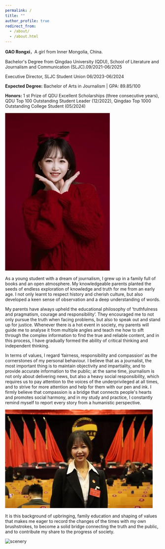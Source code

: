 ```yaml
---
permalink: /
title: ""
author_profile: true
redirect_from: 
  - /about/
  - /about.html
---
```


**GAO Rongxi**，A girl from Inner Mongolia, China. 

Bachelor's Degree from Qingdao University (QDU), School of Literature and Journalism and Communication (SLJC).09/2021-06/2025 

Executive Director, SLJC Student Union 06/2023-06/2024

**Expected Degree:** Bachelor of Arts in Journalism \| GPA: 89.85/100 

**Honors:** 1 st Prize of QDU Excellent Scholarships (three consecutive years), QDU Top 100 Outstanding Student Leader (12/2022), Qingdao Top 1000 Outstanding College Student (05/2024)

![photograph](../images/photograph.jpg)

As a young student with a dream of journalism, I grew up in a family full of books and an open atmosphere. My knowledgeable parents planted the seeds of endless exploration of knowledge and truth for me from an early age. I not only learnt to respect history and cherish culture, but also developed a keen sense of observation and a deep understanding of words.

 

My parents have always upheld the educational philosophy of ‘truthfulness and pragmatism, courage and responsibility’. They encouraged me to not only pursue the truth when facing problems, but also to speak out and stand up for justice. Whenever there is a hot event in society, my parents will guide me to analyse it from multiple angles and teach me how to sift through the complex information to find the true and reliable content, and in this process, I have gradually formed the ability of critical thinking and independent thinking.



In terms of values, I regard ‘fairness, responsibility and compassion’ as the cornerstones of my personal behaviour. I believe that as a journalist, the most important thing is to maintain objectivity and impartiality, and to provide accurate information to the public; at the same time, journalism is not only about delivering news, but also a heavy social responsibility, which requires us to pay attention to the voices of the underprivileged at all times, and to strive for more attention and help for them with our pen and ink. I firmly believe that compassion is a bridge that connects people's hearts and promotes social harmony, and in my study and practice, I constantly remind myself to report every story from a humanistic perspective.

![meeting](../images/meeting.jpg)

It is this background of upbringing, family education and shaping of values that makes me eager to record the changes of the times with my own brushstrokes, to become a solid bridge connecting the truth and the public, and to contribute my share to the progress of society.

![scenery](../images/scenery.jpg)
